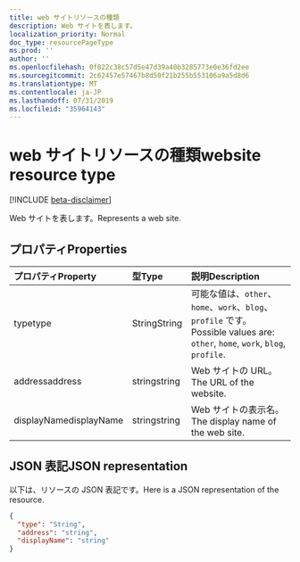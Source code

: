```yaml
---
title: web サイトリソースの種類
description: Web サイトを表します。
localization_priority: Normal
doc_type: resourcePageType
ms.prod: ''
author: ''
ms.openlocfilehash: 0f822c38c57d5e47d39a40b3285773e0e36fd2ee
ms.sourcegitcommit: 2c62457e57467b8d50f21b255b553106a9a5d8d6
ms.translationtype: MT
ms.contentlocale: ja-JP
ms.lasthandoff: 07/31/2019
ms.locfileid: "35964143"
---
```

# <a name="website-resource-type"></a><span data-ttu-id="ccbf7-103">web サイトリソースの種類</span><span class="sxs-lookup"><span data-stu-id="ccbf7-103">website resource type</span></span>

[!INCLUDE [beta-disclaimer](../../includes/beta-disclaimer.md)]

<span data-ttu-id="ccbf7-104">Web サイトを表します。</span><span class="sxs-lookup"><span data-stu-id="ccbf7-104">Represents a web site.</span></span>


## <a name="properties"></a><span data-ttu-id="ccbf7-105">プロパティ</span><span class="sxs-lookup"><span data-stu-id="ccbf7-105">Properties</span></span>
| <span data-ttu-id="ccbf7-106">プロパティ</span><span class="sxs-lookup"><span data-stu-id="ccbf7-106">Property</span></span>     | <span data-ttu-id="ccbf7-107">型</span><span class="sxs-lookup"><span data-stu-id="ccbf7-107">Type</span></span>   |<span data-ttu-id="ccbf7-108">説明</span><span class="sxs-lookup"><span data-stu-id="ccbf7-108">Description</span></span>|
|:---------------|:--------|:----------|
|<span data-ttu-id="ccbf7-109">type</span><span class="sxs-lookup"><span data-stu-id="ccbf7-109">type</span></span>|<span data-ttu-id="ccbf7-110">String</span><span class="sxs-lookup"><span data-stu-id="ccbf7-110">String</span></span>| <span data-ttu-id="ccbf7-111">可能な値は、`other`、`home`、`work`、`blog`、`profile` です。</span><span class="sxs-lookup"><span data-stu-id="ccbf7-111">Possible values are: `other`, `home`, `work`, `blog`, `profile`.</span></span>|
|<span data-ttu-id="ccbf7-112">address</span><span class="sxs-lookup"><span data-stu-id="ccbf7-112">address</span></span>|<span data-ttu-id="ccbf7-113">string</span><span class="sxs-lookup"><span data-stu-id="ccbf7-113">string</span></span>|<span data-ttu-id="ccbf7-114">Web サイトの URL。</span><span class="sxs-lookup"><span data-stu-id="ccbf7-114">The URL of the website.</span></span>|
|<span data-ttu-id="ccbf7-115">displayName</span><span class="sxs-lookup"><span data-stu-id="ccbf7-115">displayName</span></span>|<span data-ttu-id="ccbf7-116">string</span><span class="sxs-lookup"><span data-stu-id="ccbf7-116">string</span></span>|<span data-ttu-id="ccbf7-117">Web サイトの表示名。</span><span class="sxs-lookup"><span data-stu-id="ccbf7-117">The display name of the web site.</span></span>|

## <a name="json-representation"></a><span data-ttu-id="ccbf7-118">JSON 表記</span><span class="sxs-lookup"><span data-stu-id="ccbf7-118">JSON representation</span></span>

<span data-ttu-id="ccbf7-119">以下は、リソースの JSON 表記です。</span><span class="sxs-lookup"><span data-stu-id="ccbf7-119">Here is a JSON representation of the resource.</span></span>

<!-- {
  "blockType": "resource",
  "optionalProperties": [

  ],
  "@odata.type": "microsoft.graph.website"
}-->

```json
{
  "type": "String",
  "address": "string",
  "displayName": "string"
}

```

<!-- uuid: 8fcb5dbc-d5aa-4681-8e31-b001d5168d79
2015-10-25 14:57:30 UTC -->
<!--
{
  "type": "#page.annotation",
  "description": "webSite resource",
  "keywords": "",
  "section": "documentation",
  "tocPath": "",
  "suppressions": []
}
-->
